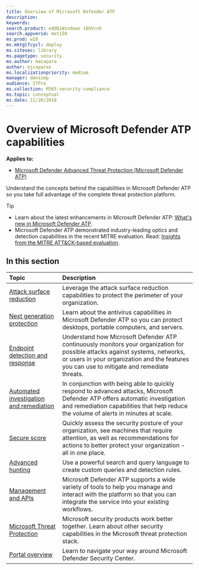 ```yaml
---
title: Overview of Microsoft Defender ATP 
description: 
keywords: 
search.product: eADQiWindows 10XVcnh
search.appverid: met150
ms.prod: w10
ms.mktglfcycl: deploy
ms.sitesec: library
ms.pagetype: security
ms.author: macapara
author: mjcaparas
ms.localizationpriority: medium
manager: dansimp
audience: ITPro
ms.collection: M365-security-compliance 
ms.topic: conceptual
ms.date: 11/20/2018
---
```


# Overview of Microsoft Defender ATP capabilities
**Applies to:**

- [Microsoft Defender Advanced Threat Protection (Microsoft Defender ATP)](https://go.microsoft.com/fwlink/p/?linkid=2069559)

Understand the concepts behind the capabilities in Microsoft Defender ATP so you take full advantage of the complete threat protection platform. 

>[!TIP]
>- Learn about the latest enhancements in Microsoft Defender ATP: [What's new in Microsoft Defender ATP](https://cloudblogs.microsoft.com/microsoftsecure/2018/11/15/whats-new-in-windows-defender-atp/).
>- Microsoft Defender ATP demonstrated industry-leading optics and detection capabilities in the recent MITRE evaluation. Read: [Insights from the MITRE ATT&CK-based evaluation](https://cloudblogs.microsoft.com/microsoftsecure/2018/12/03/insights-from-the-mitre-attack-based-evaluation-of-windows-defender-atp/).

## In this section 

Topic | Description 
:---|:---
[Attack surface reduction](overview-attack-surface-reduction.md) | Leverage the attack surface reduction capabilities to protect the perimeter of your organization. 
[Next generation protection](../windows-defender-antivirus/windows-defender-antivirus-in-windows-10.md) | Learn about the antivirus capabilities in Microsoft Defender ATP so you can protect desktops, portable computers, and servers.
[Endpoint detection and response](overview-endpoint-detection-response.md) | Understand how Microsoft Defender ATP continuously monitors your organization for possible attacks against systems, networks, or users in your organization and the features you can use to mitigate and remediate threats.
[Automated investigation and remediation](automated-investigations-windows-defender-advanced-threat-protection.md) | In conjunction with being able to quickly respond to advanced attacks, Microsoft Defender ATP offers automatic investigation and remediation capabilities that help reduce the volume of alerts in minutes at scale.
[Secure score](overview-secure-score-windows-defender-advanced-threat-protection.md) | Quickly assess the security posture of your organization, see machines that require attention, as well as recommendations for actions to better protect your organization - all in one place.
[Advanced hunting](overview-hunting-windows-defender-advanced-threat-protection.md) |  Use a powerful search and query language to create custom queries and detection rules.
[Management and APIs](management-apis.md) | Microsoft Defender ATP supports a wide variety of tools to help you manage and interact with the platform so that you can integrate the service into your existing workflows.
[Microsoft Threat Protection](threat-protection-integration.md) | Microsoft security products work better together. Learn about other security capabilities in the Microsoft threat protection stack. 
[Portal overview](portal-overview-windows-defender-advanced-threat-protection.md) |Learn to navigate your way around Microsoft Defender Security Center. 




